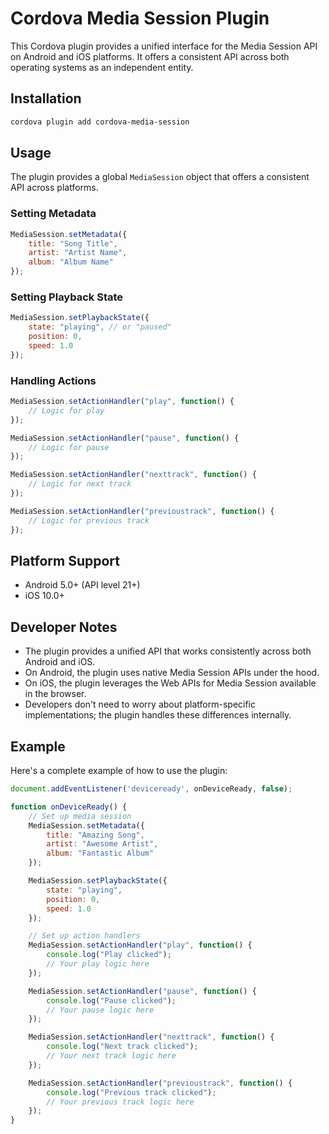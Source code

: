 # Cordova Media Session Plugin

This Cordova plugin provides a unified interface for the Media Session API on Android and iOS platforms. It offers a consistent API across both operating systems as an independent entity.

## Installation

```bash
cordova plugin add cordova-media-session
```

## Usage

The plugin provides a global `MediaSession` object that offers a consistent API across platforms.

### Setting Metadata

```javascript
MediaSession.setMetadata({
    title: "Song Title",
    artist: "Artist Name",
    album: "Album Name"
});
```

### Setting Playback State

```javascript
MediaSession.setPlaybackState({
    state: "playing", // or "paused"
    position: 0,
    speed: 1.0
});
```

### Handling Actions

```javascript
MediaSession.setActionHandler("play", function() {
    // Logic for play
});

MediaSession.setActionHandler("pause", function() {
    // Logic for pause
});

MediaSession.setActionHandler("nexttrack", function() {
    // Logic for next track
});

MediaSession.setActionHandler("previoustrack", function() {
    // Logic for previous track
});
```

## Platform Support

- Android 5.0+ (API level 21+)
- iOS 10.0+

## Developer Notes

- The plugin provides a unified API that works consistently across both Android and iOS.
- On Android, the plugin uses native Media Session APIs under the hood.
- On iOS, the plugin leverages the Web APIs for Media Session available in the browser.
- Developers don't need to worry about platform-specific implementations; the plugin handles these differences internally.

## Example

Here's a complete example of how to use the plugin:

```javascript
document.addEventListener('deviceready', onDeviceReady, false);

function onDeviceReady() {
    // Set up media session
    MediaSession.setMetadata({
        title: "Amazing Song",
        artist: "Awesome Artist",
        album: "Fantastic Album"
    });

    MediaSession.setPlaybackState({
        state: "playing",
        position: 0,
        speed: 1.0
    });

    // Set up action handlers
    MediaSession.setActionHandler("play", function() {
        console.log("Play clicked");
        // Your play logic here
    });

    MediaSession.setActionHandler("pause", function() {
        console.log("Pause clicked");
        // Your pause logic here
    });

    MediaSession.setActionHandler("nexttrack", function() {
        console.log("Next track clicked");
        // Your next track logic here
    });

    MediaSession.setActionHandler("previoustrack", function() {
        console.log("Previous track clicked");
        // Your previous track logic here
    });
}
